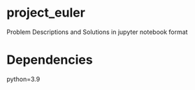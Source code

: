 # project_euler
Problem Descriptions and Solutions in jupyter notebook format

# Dependencies
python=3.9

